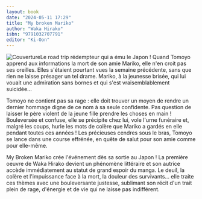 ```yaml
---
layout: book
date: "2024-05-11 17:29"
title: "My broken Mariko"
author: "Waka Hirako"
isbn: "9791032707791"
editor: "Ki-Oon"
---
```

![Couverture](/img/9791032707791.jpeg)Le road trip rédempteur qui a ému le Japon !
Quand Tomoyo apprend aux informations la mort de son amie Mariko, elle n'en croit pas ses oreilles. Elles s'étaient pourtant vues la semaine précédente, sans que rien ne laisse présager un tel drame. Mariko, à la jeunesse brisée, qui lui vouait une admiration sans bornes et qui s'est vraisemblablement suicidée...
 
Tomoyo ne contient pas sa rage : elle doit trouver un moyen de rendre un dernier hommage digne de ce nom à sa seule confidente. Pas question de laisser le père violent de la jeune fille prendre les choses en main ! Bouleversée et confuse, elle se précipite chez lui, vole l'urne funéraire et, malgré les coups, hurle les mots de colère que Mariko a gardés en elle pendant toutes ces années ! Les précieuses cendres sous le bras, Tomoyo se lance dans une course effrénée, en quête de salut pour son amie comme pour elle-même.
 
My Broken Mariko crée l'événement dès sa sortie au Japon ! La première oeuvre de Waka Hirako devient un phénomène littéraire et son autrice accède immédiatement au statut de grand espoir du manga. Le deuil, la colère et l'impuissance face à la mort, la douleur des survivants... elle traite ces thèmes avec une bouleversante justesse, sublimant son récit d'un trait plein de rage, d'énergie et de vie qui ne laisse pas indifférent.